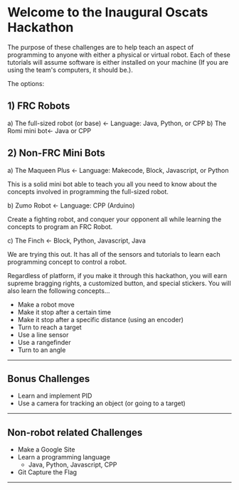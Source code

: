 # Welcome to the Inaugural Oscats Hackathon

The purpose of these challenges are to help teach an aspect of programming to anyone with either a physical or virtual robot. Each of these tutorials will assume software is either installed on your machine (If you are using the team's computers, it should be.).

The options:

## 1) FRC Robots

a) The full-sized robot (or base) <- Language: Java, Python, or CPP
b) The Romi mini bot<- Java or CPP

## 2) Non-FRC Mini Bots

a) The Maqueen Plus <- Language: Makecode, Block, Javascript, or Python

This is a solid mini bot able to teach you all you need to know about the concepts involved in programming the full-sized robot.

b) Zumo Robot <- Language: CPP (Arduino)

Create a fighting robot, and conquer your opponent all while learning the concepts to program an FRC Robot.

c) The Finch <- Block, Python, Javascript, Java

We are trying this out. It has all of the sensors and tutorials to learn each programming concept to control a robot.

Regardless of platform, if you make it through this hackathon, you will earn supreme bragging rights, a customized button, and special stickers. You will also learn the following concepts...

- Make a robot move
- Make it stop after a certain time
- Make it stop after a specific distance (using an encoder)
- Turn to reach a target
- Use a line sensor
- Use a rangefinder
- Turn to an angle
  
---

## Bonus Challenges

- Learn and implement PID
- Use a camera for tracking an object (or going to a target)
  
---

## Non-robot related Challenges

- Make a Google Site
- Learn a programming language
  - Java, Python, Javascript, CPP
- Git Capture the Flag

---
